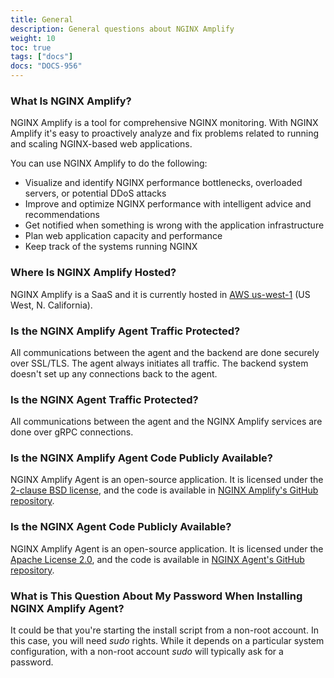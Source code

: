 ```yaml
---
title: General
description: General questions about NGINX Amplify
weight: 10
toc: true
tags: ["docs"]
docs: "DOCS-956"
---
```



### What Is NGINX Amplify?

NGINX Amplify is a tool for comprehensive NGINX monitoring. With NGINX Amplify it's easy to proactively analyze and fix problems related to running and scaling NGINX-based web applications.

You can use NGINX Amplify to do the following:

  * Visualize and identify NGINX performance bottlenecks, overloaded servers, or potential DDoS attacks
  * Improve and optimize NGINX performance with intelligent advice and recommendations
  * Get notified when something is wrong with the application infrastructure
  * Plan web application capacity and performance
  * Keep track of the systems running NGINX

### Where Is NGINX Amplify Hosted?

NGINX Amplify is a SaaS and it is currently hosted in [AWS us-west-1](http://docs.aws.amazon.com/general/latest/gr/rande.html) (US West, N. California).

### Is the NGINX Amplify Agent Traffic Protected?

All communications between the agent and the backend are done securely over SSL/TLS. The agent always initiates all traffic. The backend system doesn't set up any connections back to the agent.

### Is the NGINX Agent Traffic Protected?

All communications between the agent and the NGINX Amplify services are done over gRPC connections.

### Is the NGINX Amplify Agent Code Publicly Available?

NGINX Amplify Agent is an open-source application. It is licensed under the [2-clause BSD license](https://github.com/nginxinc/nginx-amplify-agent/blob/master/LICENSE), and the code is available in [NGINX Amplify's GitHub repository](https://github.com/nginxinc/nginx-amplify-agent).

### Is the NGINX Agent Code Publicly Available?

NGINX Amplify Agent is an open-source application. It is licensed under the [Apache License 2.0](https://github.com/nginx/agent/blob/main/LICENSE), and the code is available in [NGINX Agent's GitHub repository](https://github.com/nginx/agent).

### What is This Question About My Password When Installing NGINX Amplify Agent?

It could be that you're starting the install script from a non-root account. In this case, you will need *sudo* rights. While it depends on a particular system configuration, with a non-root account *sudo* will typically ask for a password.
